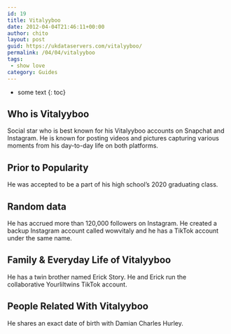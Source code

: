 ```yaml
---
id: 19
title: Vitalyyboo
date: 2012-04-04T21:46:11+00:00
author: chito
layout: post
guid: https://ukdataservers.com/vitalyyboo/
permalink: /04/04/vitalyyboo
tags:
 - show love
category: Guides
---
```


* some text
{: toc}


## Who is  Vitalyyboo
                  
                  
                  
Social star who is best known for his Vitalyyboo accounts on Snapchat and Instagram. He is known for posting videos and pictures capturing various moments from his day-to-day life on both platforms. 
                  
                
                
                
## Prior to Popularity 
                  
                  
                  
He was accepted to be a part of his high school&#8217;s 2020 graduating class.
                  
                
                
                
## Random data 
                  
                  
                  
He has accrued more than 120,000 followers on Instagram. He created a backup Instagram account called wowvitaly and he has a TikTok account under the same name. 
                  
                
                
                
## Family & Everyday Life of Vitalyyboo
                  
                  
                  
He has a twin brother named Erick Story. He and Erick run the collaborative Yourliltwins TikTok account. 
                  
                
                
                
## People Related With  Vitalyyboo
                  
                  
                  
He shares an exact date of birth with Damian Charles Hurley.
                  
                
              
            
          
          
          
    
    
  
